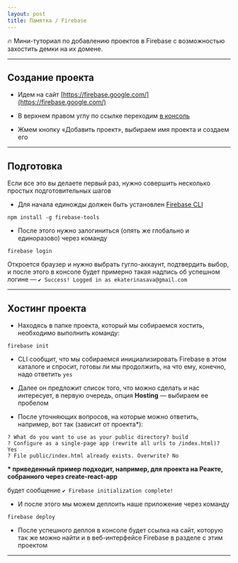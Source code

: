 ```yaml
---
layout: post
title: Памятка / Firebase
---
```


:fire: Мини-туториал по добавлению проектов в Firebase с возможностью захостить демки на их домене.

---

<h2 class="post__small-heading">Создание проекта</h2>

* Идем на сайт [https://firebase.google.com/](https://firebase.google.com/)

* В верхнем правом углу по ссылке переходим [в консоль](https://console.firebase.google.com/u/0/?pli=1)

* Жмем кнопку «Добавить проект», выбираем имя проекта и создаем его


---

<h2 class="post__small-heading">Подготовка</h2>

Если все это вы делаете первый раз, нужно совершить несколько простых подготовительных шагов

* Для начала единожды должен быть установлен [Firebase CLI](https://firebase.google.com/docs/cli)

```
npm install -g firebase-tools
```

* После этого нужно залогиниться (опять же глобально и единоразово) через команду

```
firebase login
```

Откроется браузер и нужно выбрать гугло-аккаунт, подтвердить выбор, и после этого в консоле будет примерно такая надпись об успешном логине —  `✔ Success! Logged in as ekaterinasava@gmail.com`

---

<h2 class="post__small-heading">Хостинг проекта</h2>

* Находясь в папке проекта, который мы собираемся хостить, необходимо выполнить команду:

```
firebase init
```

* CLI сообщит, что мы собираемся инициализировать Firebase в этом каталоге и спросит, готовы ли мы продолжить, на что ему, конечно, надо ответить `yes`

* Далее он предложит список того, что можно сделать и нас интересует, в первую очередь, опция <strong>Hosting</strong> — выбираем ее пробелом

* После уточняющих вопросов, на которые можно ответить, например, вот так (зависит от проекта*):

```
? What do you want to use as your public directory? build
? Configure as a single-page app (rewrite all urls to /index.html)? Yes
? File public/index.html already exists. Overwrite? No
```

__* приведенный пример подходит, например, для проекта на Реакте, собранного через create-react-app__

будет сообщение `✔ Firebase initialization complete!`

* И после этого мы можем деплоить наше приложение через команду

```
firebase deploy
```

* После успешного деплоя в консоле будет ссылка на сайт, которую так же можно найти и в веб-интерфейсе Firebase в разделе с этим проектом

---
